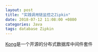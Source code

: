 ```yaml
---
layout: post
title: "实践调用链监控之Zipkin"
date: 2018-07-12 11:08:00 +0800
categories: Java
tags: database Zipkin
---
```


[Kong](https://konghq.com/)是一个开源的分布式数据库中间件套件